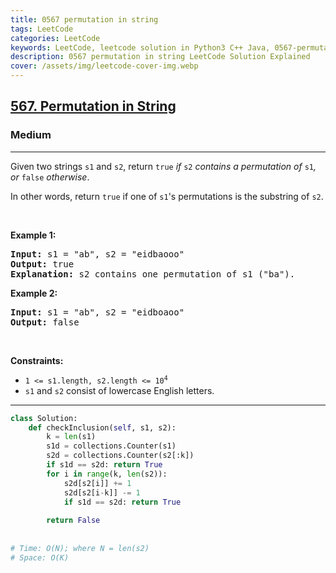 ```yaml
---
title: 0567 permutation in string
tags: LeetCode
categories: LeetCode
keywords: LeetCode, leetcode solution in Python3 C++ Java, 0567-permutation-in-string solution
description: 0567 permutation in string LeetCode Solution Explained
cover: /assets/img/leetcode-cover-img.webp
---
```



<h2><a href="https://leetcode.com/problems/permutation-in-string/">567. Permutation in String</a></h2><h3>Medium</h3><hr><div><p>Given two strings <code>s1</code> and <code>s2</code>, return <code>true</code><em> if </em><code>s2</code><em> contains a permutation of </em><code>s1</code><em>, or </em><code>false</code><em> otherwise</em>.</p>

<p>In other words, return <code>true</code> if one of <code>s1</code>'s permutations is the substring of <code>s2</code>.</p>

<p>&nbsp;</p>
<p><strong class="example">Example 1:</strong></p>

<pre><strong>Input:</strong> s1 = "ab", s2 = "eidbaooo"
<strong>Output:</strong> true
<strong>Explanation:</strong> s2 contains one permutation of s1 ("ba").
</pre>

<p><strong class="example">Example 2:</strong></p>

<pre><strong>Input:</strong> s1 = "ab", s2 = "eidboaoo"
<strong>Output:</strong> false
</pre>

<p>&nbsp;</p>
<p><strong>Constraints:</strong></p>

<ul>
	<li><code>1 &lt;= s1.length, s2.length &lt;= 10<sup>4</sup></code></li>
	<li><code>s1</code> and <code>s2</code> consist of lowercase English letters.</li>
</ul>
</div>

---




```python
class Solution:
    def checkInclusion(self, s1, s2):
        k = len(s1)
        s1d = collections.Counter(s1)
        s2d = collections.Counter(s2[:k])
        if s1d == s2d: return True
        for i in range(k, len(s2)):
            s2d[s2[i]] += 1
            s2d[s2[i-k]] -= 1
            if s1d == s2d: return True
        
        return False
    
    
# Time: O(N); where N = len(s2)
# Space: O(K)
```
